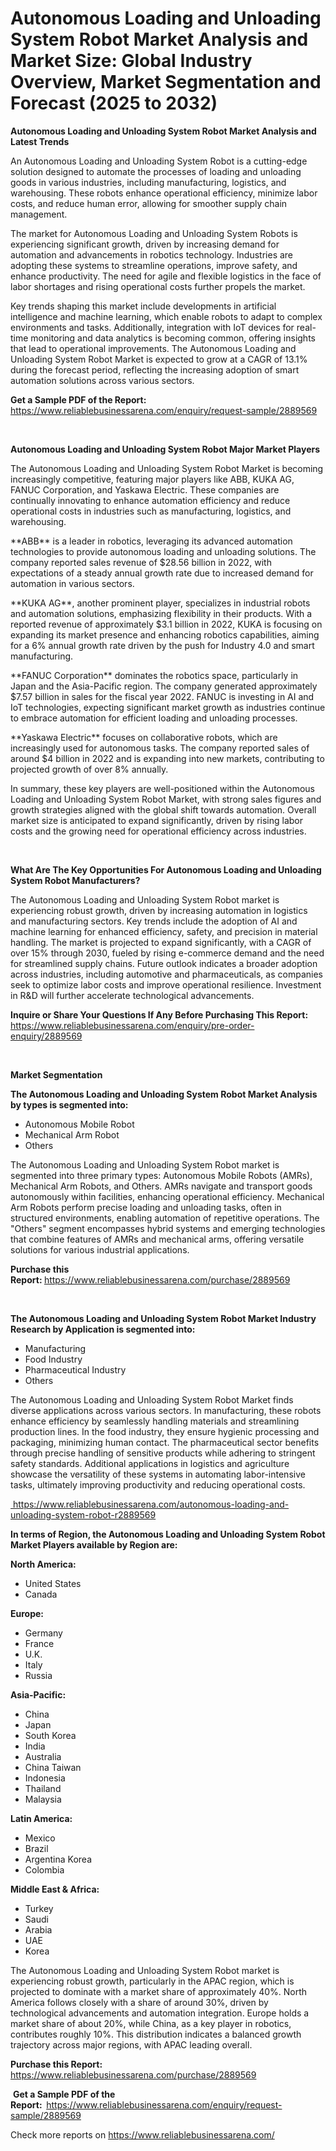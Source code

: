 <p><h1>Autonomous Loading and Unloading System Robot Market Analysis and Market Size: Global Industry Overview, Market Segmentation and Forecast (2025 to 2032)</h1></p><p><strong>Autonomous Loading and Unloading System Robot Market Analysis and Latest Trends</strong></p>
<p><p>An Autonomous Loading and Unloading System Robot is a cutting-edge solution designed to automate the processes of loading and unloading goods in various industries, including manufacturing, logistics, and warehousing. These robots enhance operational efficiency, minimize labor costs, and reduce human error, allowing for smoother supply chain management.</p><p>The market for Autonomous Loading and Unloading System Robots is experiencing significant growth, driven by increasing demand for automation and advancements in robotics technology. Industries are adopting these systems to streamline operations, improve safety, and enhance productivity. The need for agile and flexible logistics in the face of labor shortages and rising operational costs further propels the market.</p><p>Key trends shaping this market include developments in artificial intelligence and machine learning, which enable robots to adapt to complex environments and tasks. Additionally, integration with IoT devices for real-time monitoring and data analytics is becoming common, offering insights that lead to operational improvements. The Autonomous Loading and Unloading System Robot Market is expected to grow at a CAGR of 13.1% during the forecast period, reflecting the increasing adoption of smart automation solutions across various sectors.</p></p>
<p><strong>Get a Sample PDF of the Report:&nbsp;</strong> <a href="https://www.reliablebusinessarena.com/enquiry/request-sample/2889569?utm_campaign=2819&utm_medium=2&utm_source=Github&utm_content=ia&utm_term=14032025&utm_id=autonomous-loading-and-unloading-system-robot">https://www.reliablebusinessarena.com/enquiry/request-sample/2889569</a></p>
<p>&nbsp;</p>
<p><strong>Autonomous Loading and Unloading System Robot Major Market Players</strong></p>
<p><p>The Autonomous Loading and Unloading System Robot Market is becoming increasingly competitive, featuring major players like ABB, KUKA AG, FANUC Corporation, and Yaskawa Electric. These companies are continually innovating to enhance automation efficiency and reduce operational costs in industries such as manufacturing, logistics, and warehousing.</p><p>**ABB** is a leader in robotics, leveraging its advanced automation technologies to provide autonomous loading and unloading solutions. The company reported sales revenue of $28.56 billion in 2022, with expectations of a steady annual growth rate due to increased demand for automation in various sectors.</p><p>**KUKA AG**, another prominent player, specializes in industrial robots and automation solutions, emphasizing flexibility in their products. With a reported revenue of approximately $3.1 billion in 2022, KUKA is focusing on expanding its market presence and enhancing robotics capabilities, aiming for a 6% annual growth rate driven by the push for Industry 4.0 and smart manufacturing.</p><p>**FANUC Corporation** dominates the robotics space, particularly in Japan and the Asia-Pacific region. The company generated approximately $7.57 billion in sales for the fiscal year 2022. FANUC is investing in AI and IoT technologies, expecting significant market growth as industries continue to embrace automation for efficient loading and unloading processes.</p><p>**Yaskawa Electric** focuses on collaborative robots, which are increasingly used for autonomous tasks. The company reported sales of around $4 billion in 2022 and is expanding into new markets, contributing to projected growth of over 8% annually.</p><p>In summary, these key players are well-positioned within the Autonomous Loading and Unloading System Robot Market, with strong sales figures and growth strategies aligned with the global shift towards automation. Overall market size is anticipated to expand significantly, driven by rising labor costs and the growing need for operational efficiency across industries.</p></p>
<p>&nbsp;</p>
<p><strong>What Are The Key Opportunities For Autonomous Loading and Unloading System Robot Manufacturers?</strong></p>
<p><p>The Autonomous Loading and Unloading System Robot market is experiencing robust growth, driven by increasing automation in logistics and manufacturing sectors. Key trends include the adoption of AI and machine learning for enhanced efficiency, safety, and precision in material handling. The market is projected to expand significantly, with a CAGR of over 15% through 2030, fueled by rising e-commerce demand and the need for streamlined supply chains. Future outlook indicates a broader adoption across industries, including automotive and pharmaceuticals, as companies seek to optimize labor costs and improve operational resilience. Investment in R&D will further accelerate technological advancements.</p></p>
<p><strong>Inquire or Share Your Questions If Any Before Purchasing This Report:</strong> <a href="https://www.reliablebusinessarena.com/enquiry/pre-order-enquiry/2889569?utm_campaign=2819&utm_medium=2&utm_source=Github&utm_content=ia&utm_term=14032025&utm_id=autonomous-loading-and-unloading-system-robot">https://www.reliablebusinessarena.com/enquiry/pre-order-enquiry/2889569</a></p>
<p>&nbsp;</p>
<p><strong>Market Segmentation</strong></p>
<p><strong>The Autonomous Loading and Unloading System Robot Market Analysis by types is segmented into:</strong></p>
<p><ul><li>Autonomous Mobile Robot</li><li>Mechanical Arm Robot</li><li>Others</li></ul></p>
<p><p>The Autonomous Loading and Unloading System Robot market is segmented into three primary types: Autonomous Mobile Robots (AMRs), Mechanical Arm Robots, and Others. AMRs navigate and transport goods autonomously within facilities, enhancing operational efficiency. Mechanical Arm Robots perform precise loading and unloading tasks, often in structured environments, enabling automation of repetitive operations. The "Others" segment encompasses hybrid systems and emerging technologies that combine features of AMRs and mechanical arms, offering versatile solutions for various industrial applications.</p></p>
<p><strong>Purchase this Report:&nbsp;</strong><a href="https://www.reliablebusinessarena.com/purchase/2889569?utm_campaign=2819&utm_medium=2&utm_source=Github&utm_content=ia&utm_term=14032025&utm_id=autonomous-loading-and-unloading-system-robot">https://www.reliablebusinessarena.com/purchase/2889569</a></p>
<p>&nbsp;</p>
<p><strong>The Autonomous Loading and Unloading System Robot Market Industry Research by Application is segmented into:</strong></p>
<p><ul><li>Manufacturing</li><li>Food Industry</li><li>Pharmaceutical Industry</li><li>Others</li></ul></p>
<p><p>The Autonomous Loading and Unloading System Robot Market finds diverse applications across various sectors. In manufacturing, these robots enhance efficiency by seamlessly handling materials and streamlining production lines. In the food industry, they ensure hygienic processing and packaging, minimizing human contact. The pharmaceutical sector benefits through precise handling of sensitive products while adhering to stringent safety standards. Additional applications in logistics and agriculture showcase the versatility of these systems in automating labor-intensive tasks, ultimately improving productivity and reducing operational costs.</p></p>
<p><a href="https://www.reliablebusinessarena.com/autonomous-loading-and-unloading-system-robot-r2889569?utm_campaign=2819&utm_medium=2&utm_source=Github&utm_content=ia&utm_term=14032025&utm_id=autonomous-loading-and-unloading-system-robot">&nbsp;https://www.reliablebusinessarena.com/autonomous-loading-and-unloading-system-robot-r2889569</a></p>
<p><strong>In terms of Region, the Autonomous Loading and Unloading System Robot Market Players available by Region are:</strong></p>
<p>
    <p> <strong> North America: </strong>
        <ul>
            <li>United States</li>
            <li>Canada</li>
        </ul>
        </p> 
    <p> <strong> Europe: </strong>
        <ul>
            <li>Germany</li>
            <li>France</li>
            <li>U.K.</li>
            <li>Italy</li>
            <li>Russia</li>
        </ul>
        </p> 
    <p> <strong> Asia-Pacific: </strong>
        <ul>
            <li>China</li>
            <li>Japan</li>
            <li>South Korea</li>
            <li>India</li>
            <li>Australia</li>
            <li>China Taiwan</li>
            <li>Indonesia</li>
            <li>Thailand</li>
            <li>Malaysia</li>
        </ul>
        </p> 
    <p> <strong> Latin America: </strong>
        <ul>
            <li>Mexico</li>
            <li>Brazil</li>
            <li>Argentina Korea</li>
            <li>Colombia</li>
        </ul>
        </p> 
    <p> <strong> Middle East & Africa: </strong>
        <ul>
            <li>Turkey</li>
            <li>Saudi</li>
            <li>Arabia</li>
            <li>UAE</li>
            <li>Korea</li>
        </ul>
    </p>
    </p>
<p><p>The Autonomous Loading and Unloading System Robot market is experiencing robust growth, particularly in the APAC region, which is projected to dominate with a market share of approximately 40%. North America follows closely with a share of around 30%, driven by technological advancements and automation integration. Europe holds a market share of about 20%, while China, as a key player in robotics, contributes roughly 10%. This distribution indicates a balanced growth trajectory across major regions, with APAC leading overall.</p></p>
<p><strong>Purchase this Report: </strong><a href="https://www.reliablebusinessarena.com/purchase/2889569?utm_campaign=2819&utm_medium=2&utm_source=Github&utm_content=ia&utm_term=14032025&utm_id=autonomous-loading-and-unloading-system-robot">https://www.reliablebusinessarena.com/purchase/2889569</a></p>
<p>&nbsp;<strong>Get a Sample PDF of the Report:&nbsp;&nbsp;</strong><a href="https://www.reliablebusinessarena.com/enquiry/request-sample/2889569?utm_campaign=2819&utm_medium=2&utm_source=Github&utm_content=ia&utm_term=14032025&utm_id=autonomous-loading-and-unloading-system-robot">https://www.reliablebusinessarena.com/enquiry/request-sample/2889569</a></p>
<p><strong></strong></p>
<p>Check more reports on <a href="https://www.reliablebusinessarena.com/?utm_campaign=2819&utm_medium=2&utm_source=Github&utm_content=ia&utm_term=14032025&utm_id=autonomous-loading-and-unloading-system-robot">https://www.reliablebusinessarena.com/</a></p>